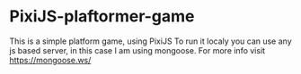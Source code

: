 # PixiJS-plaftormer-game
This is a simple platform game, using PixiJS
To run it localy you can use any js based server, in this case I am using mongoose. For more info visit https://mongoose.ws/
